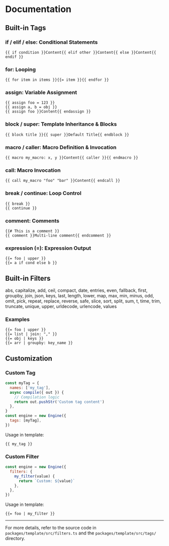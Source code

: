 # Documentation

## Built-in Tags

### **if / elif / else**: Conditional Statements

```jianjia
{{ if condition }}Content{{ elif other }}Content{{ else }}Content{{ endif }}
```

### **for**: Looping

```jianjia
{{ for item in items }}{{= item }}{{ endfor }}
```

### **assign**: Variable Assignment

```jianjia
{{ assign foo = 123 }}
{{ assign a, b = obj }}
{{ assign foo }}Content{{ endassign }}
```

### **block / super**: Template Inheritance & Blocks

```jianjia
{{ block title }}{{ super }}Default Title{{ endblock }}
```

### **macro / caller**: Macro Definition & Invocation

```jianjia
{{ macro my_macro: x, y }}Content{{ caller }}{{ endmacro }}
```

### **call**: Macro Invocation

```jianjia
{{ call my_macro "foo" "bar" }}Content{{ endcall }}
```

### **break / continue**: Loop Control

```jianjia
{{ break }}
{{ continue }}
```

### **comment**: Comments

```jianjia
{{# This is a comment }}
{{ comment }}Multi-line comment{{ endcomment }}
```

### **expression (=)**: Expression Output

```jianjia
{{= foo | upper }}
{{= a if cond else b }}
```

## Built-in Filters

abs, capitalize, add, ceil, compact, date, entries, even, fallback, first, groupby, join, json, keys, last, length, lower, map, max, min, minus, odd, omit, pick, repeat, replace, reverse, safe, slice, sort, split, sum, t, time, trim, truncate, unique, upper, urldecode, urlencode, values

### Examples

```jianjia
{{= foo | upper }}
{{= list | join: "," }}
{{= obj | keys }}
{{= arr | groupby: key_name }}
```

## Customization

### Custom Tag

```javascript
const myTag = {
  names: ['my_tag'],
  async compile({ out }) {
    // Compilation logic
    return out.pushStr('Custom tag content')
  },
}
const engine = new Engine({
  tags: [myTag],
})
```

Usage in template:

```jianjia
{{ my_tag }}
```

### Custom Filter

```javascript
const engine = new Engine({
  filters: {
    my_filter(value) {
      return `Custom: ${value}`
    },
  },
})
```

Usage in template:

```jianjia
{{= foo | my_filter }}
```

---

For more details, refer to the source code in `packages/template/src/filters.ts` and the `packages/template/src/tags/` directory.
